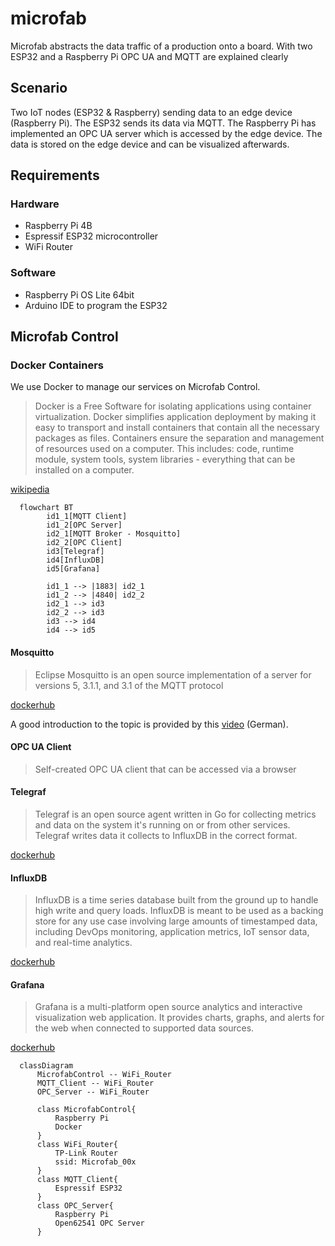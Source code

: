 # microfab
Microfab abstracts the data traffic of a production onto a board. With two ESP32 and a Raspberry Pi OPC UA and MQTT are explained clearly

## Scenario

Two IoT nodes (ESP32 & Raspberry) sending data to an edge device (Raspberry Pi). 
The ESP32 sends its data via MQTT. The Raspberry Pi has implemented an OPC UA server which is accessed by the edge device. 
The data is stored on the edge device and can be visualized afterwards.

## Requirements

### Hardware

- Raspberry Pi 4B
- Espressif ESP32 microcontroller
- WiFi Router

### Software

- Raspberry Pi OS Lite 64bit
- Arduino IDE to program the ESP32

## Microfab Control

### Docker Containers

We use Docker to manage our services on Microfab Control. 

> Docker is a Free Software for isolating applications using container virtualization.
Docker simplifies application deployment by making it easy to transport and install 
containers that contain all the necessary packages as files. Containers ensure the 
separation and management of resources used on a computer. This includes: code, 
runtime module, system tools, system libraries - everything that can be installed on a computer.

[wikipedia]()


```mermaid
  flowchart BT
        id1_1[MQTT Client]
        id1_2[OPC Server]
        id2_1[MQTT Broker - Mosquitto]
        id2_2[OPC Client]
        id3[Telegraf]
        id4[InfluxDB]
        id5[Grafana]

        id1_1 --> |1883| id2_1
        id1_2 --> |4840| id2_2
        id2_1 --> id3
        id2_2 --> id3
        id3 --> id4
        id4 --> id5
```

#### Mosquitto

> Eclipse Mosquitto is an open source implementation of a server for versions 5, 3.1.1, and 3.1 of the MQTT protocol

[dockerhub](https://hub.docker.com/_/eclipse-mosquitto)


A good introduction to the topic is provided by this [video](https://www.youtube.com/watch?v=INYG4-xsa9c) (German).


#### OPC UA Client

> Self-created OPC UA client that can be accessed via a browser

#### Telegraf

> Telegraf is an open source agent written in Go for collecting metrics and data on the system it's running on or from 
other services. Telegraf writes data it collects to InfluxDB in the correct format.

[dockerhub](https://hub.docker.com/_/telegraf)

#### InfluxDB

> InfluxDB is a time series database built from the ground up to handle high write and query loads. 
InfluxDB is meant to be used as a backing store for any use case involving large amounts of 
timestamped data, including DevOps monitoring, application metrics, IoT sensor data, 
and real-time analytics. 

[dockerhub](https://hub.docker.com/_/influxdb)

#### Grafana

> Grafana is a multi-platform open source analytics and interactive visualization web application. It provides charts, 
graphs, and alerts for the web when connected to supported data sources.

[dockerhub](https://hub.docker.com/r/grafana/grafana)

```mermaid
  classDiagram
      MicrofabControl -- WiFi_Router
      MQTT_Client -- WiFi_Router
      OPC_Server -- WiFi_Router

      class MicrofabControl{
          Raspberry Pi
          Docker
      }
      class WiFi_Router{
          TP-Link Router
          ssid: Microfab_00x
      }
      class MQTT_Client{
          Espressif ESP32
      }
      class OPC_Server{
          Raspberry Pi
          Open62541 OPC Server      
      }
      
```

